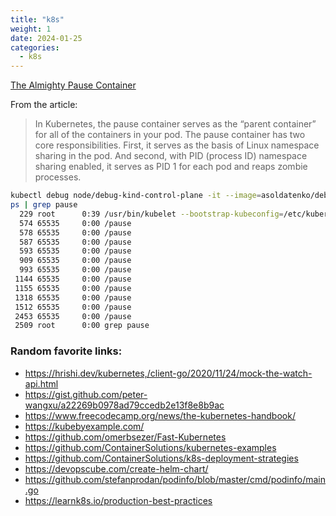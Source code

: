 ```yaml
---
title: "k8s"
weight: 1
date: 2024-01-25
categories:
  - k8s
---
```


[The Almighty Pause Container](https://www.ianlewis.org/en/almighty-pause-container)

From the article:
> In Kubernetes, the pause container serves as the “parent container” for all of the containers in your pod. The pause container has two core responsibilities. First, it serves as the basis of Linux namespace sharing in the pod. And second, with PID (process ID) namespace sharing enabled, it serves as PID 1 for each pod and reaps zombie processes.
```bash
kubectl debug node/debug-kind-control-plane -it --image=asoldatenko/debug
ps | grep pause
  229 root      0:39 /usr/bin/kubelet --bootstrap-kubeconfig=/etc/kubernetes/bootstrap-kubelet.conf --kubeconfig=/etc/kubernetes/kubelet.conf --config=/var/lib/kubelet/config.yaml --container-runtime=remote --container-runtime-endpoint=unix:///run/containerd/containerd.sock --node-ip=172.18.0.2 --node-labels= --pod-infra-container-image=registry.k8s.io/pause:3.8 --provider-id=kind://docker/debug-kind/debug-kind-control-plane --fail-swap-on=false --cgroup-root=/kubelet
  574 65535     0:00 /pause
  578 65535     0:00 /pause
  587 65535     0:00 /pause
  593 65535     0:00 /pause
  909 65535     0:00 /pause
  993 65535     0:00 /pause
 1144 65535     0:00 /pause
 1155 65535     0:00 /pause
 1318 65535     0:00 /pause
 1512 65535     0:00 /pause
 2453 65535     0:00 /pause
 2509 root      0:00 grep pause
```


### Random favorite links:

- https://hrishi.dev/kubernetes,/client-go/2020/11/24/mock-the-watch-api.html
- https://gist.github.com/peter-wangxu/a22269b0978ad79ccedb2e13f8e8b9ac
- https://www.freecodecamp.org/news/the-kubernetes-handbook/
- https://kubebyexample.com/
- https://github.com/omerbsezer/Fast-Kubernetes
- https://github.com/ContainerSolutions/kubernetes-examples
- https://github.com/ContainerSolutions/k8s-deployment-strategies
- https://devopscube.com/create-helm-chart/
- https://github.com/stefanprodan/podinfo/blob/master/cmd/podinfo/main.go
- https://learnk8s.io/production-best-practices
